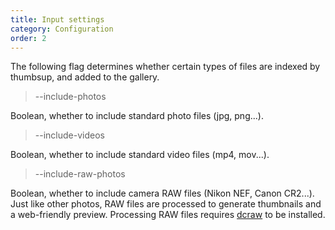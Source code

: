 ```yaml
---
title: Input settings
category: Configuration
order: 2
---
```


The following flag determines whether certain types of files are indexed by thumbsup, and added to the gallery.

> \-\-include-photos

Boolean, whether to include standard photo files (jpg, png...).

> \-\-include-videos

Boolean, whether to include standard video files (mp4, mov...).

> \-\-include-raw-photos

Boolean, whether to include camera RAW files (Nikon NEF, Canon CR2...).
Just like other photos, RAW files are processed to generate thumbnails and a web-friendly preview.
Processing RAW files requires [dcraw](https://www.cybercom.net/~dcoffin/dcraw/) to be installed.
